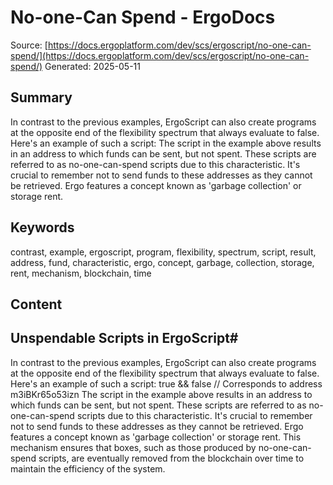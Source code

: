 # No-one-Can Spend - ErgoDocs
Source: [https://docs.ergoplatform.com/dev/scs/ergoscript/no-one-can-spend/](https://docs.ergoplatform.com/dev/scs/ergoscript/no-one-can-spend/)
Generated: 2025-05-11

## Summary
In contrast to the previous examples, ErgoScript can also create programs at the opposite end of the flexibility spectrum that always evaluate to false. Here's an example of such a script: The script in the example above results in an address to which funds can be sent, but not spent. These scripts are referred to as no-one-can-spend scripts due to this characteristic. It's crucial to remember not to send funds to these addresses as they cannot be retrieved. Ergo features a concept known as 'garbage collection' or storage rent.

## Keywords
contrast, example, ergoscript, program, flexibility, spectrum, script, result, address, fund, characteristic, ergo, concept, garbage, collection, storage, rent, mechanism, blockchain, time

## Content
## Unspendable Scripts in ErgoScript#
In contrast to the previous examples, ErgoScript can also create programs at the opposite end of the flexibility spectrum that always evaluate to false.
Here's an example of such a script:
true && false  // Corresponds to address m3iBKr65o53izn
The script in the example above results in an address to which funds can be sent, but not spent. These scripts are referred to as no-one-can-spend scripts due to this characteristic. It's crucial to remember not to send funds to these addresses as they cannot be retrieved.
Ergo features a concept known as 'garbage collection' or storage rent. This mechanism ensures that boxes, such as those produced by no-one-can-spend scripts, are eventually removed from the blockchain over time to maintain the efficiency of the system.
